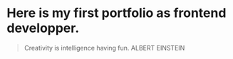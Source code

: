 # Here is my first portfolio as frontend developper.

> Creativity is intelligence having fun.
> ALBERT EINSTEIN
